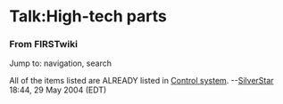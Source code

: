 # Talk:High-tech parts

### From FIRSTwiki

Jump to: navigation, search

All of the items listed are ALREADY listed in [Control
system](Control_system "Control system" ).
--[SilverStar](User:SilverStar "User:SilverStar" ) 18:44, 29 May
2004 (EDT)

